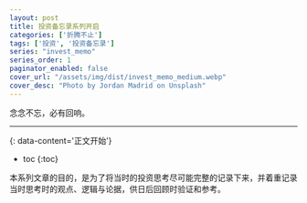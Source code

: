 ```yaml
---
layout: post
title: 投资备忘录系列开启
categories: ['折腾不止']
tags: ['投资', '投资备忘录']
series: "invest_memo"
series_order: 1
paginator_enabled: false
cover_url: "/assets/img/dist/invest_memo_medium.webp"
cover_desc: "Photo by Jordan Madrid on Unsplash"
---
```

念念不忘，必有回响。
<!--more-->

***
{: data-content='正文开始'}

* toc 
{:toc}

本系列文章的目的，是为了将当时的投资思考尽可能完整的记录下来，并着重记录当时思考时的观点、逻辑与论据，供日后回顾时验证和参考。